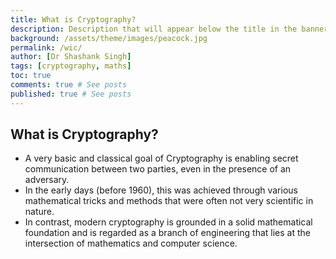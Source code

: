 ```yaml
---
title: What is Cryptography?
description: Description that will appear below the title in the banner
background: /assets/theme/images/peacock.jpg
permalink: /wic/
author: [Dr Shashank Singh]
tags: [cryptography, maths]
toc: true
comments: true # See posts
published: true # See posts
---
```


## What is Cryptography?


- A very basic and classical goal of Cryptography is enabling secret communication between two parties, even in the presence of an adversary.
- In the early days (before 1960), this was achieved through various mathematical tricks and methods that were often not very scientific in nature.
- In contrast, modern cryptography is grounded in a solid mathematical foundation and is regarded as a branch of engineering that lies at the intersection of mathematics and computer science.
